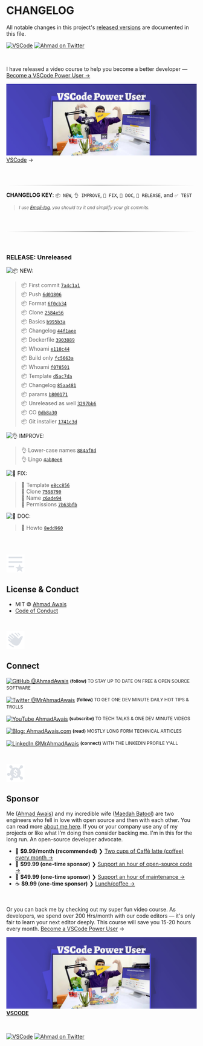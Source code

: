 # CHANGELOG

All notable changes in this project's [released versions](../../releases) are documented in this file.

[![VSCode](https://img.shields.io/badge/-VSCode.pro%20%E2%86%92-gray.svg?colorB=4D2AFF)](https://VSCode.pro/?utm_source=GitHubFOSS)
[![Ahmad on Twitter](https://img.shields.io/twitter/follow/mrahmadawais.svg?style=social&label=Follow%20@MrAhmadAwais)](https://twitter.com/mrahmadawais/)

<br>

I have released a video course to help you become a better developer — <a href="https://vscode.pro/?utm_source=GitHubFOSS" target="_blank">Become a VSCode Power User →</a></p>

<a href="https://vscode.pro/?utm_source=GitHubFOSS" target="_blank"><img src="https://raw.githubusercontent.com/ahmadawais/stuff/master/images/vscodepro/VSCode.jpeg" /><br>VSCode</a> →

<br>

[![hr](https://raw.githubusercontent.com/ahmadawais/stuff/master/images/git/hr.png)](/)

**CHANGELOG KEY**: `📦 NEW`, `👌 IMPROVE`, `🐛 FIX`, `📖 DOC`, `🚀 RELEASE`, and `✅ TEST`

<small>

> _I use [Emoji-log](https://github.com/ahmadawais/Emoji-Log), you should try it and simplify your git commits._

</small>

<br>

[![hr](https://raw.githubusercontent.com/ahmadawais/stuff/master/images/git/hr.png)](/)

<br>

### RELEASE: Unreleased

![📦 NEW:](https://img.shields.io/badge/-NEW-gray.svg?colorB=3778FF)

> 📦 First commit [`7a4c1a1`](https://github.com/ahmadawais/action-auto-changelog/commit/7a4c1a12e158f6aaf519050bc6e788527254da66) <br>
> 📦 Push [`6d01806`](https://github.com/ahmadawais/action-auto-changelog/commit/6d01806908f006f89dceb8cda708a1d01dae9204) <br>
> 📦 Format [`6f0cb34`](https://github.com/ahmadawais/action-auto-changelog/commit/6f0cb3457336306e314951c42bf72d57f6a072e5) <br>
> 📦 Clone [`2584e56`](https://github.com/ahmadawais/action-auto-changelog/commit/2584e5685d856956a090d4db2488a48eebb77d4b) <br>
> 📦 Basics [`b995b3a`](https://github.com/ahmadawais/action-auto-changelog/commit/b995b3a6533d20d19749971fb94cb33e6a6b7bf7) <br>
> 📦 Changelog [`44f1aee`](https://github.com/ahmadawais/action-auto-changelog/commit/44f1aee91d6e2168a0ad121df8f0d75ed40e1a1f) <br>
> 📦 Dockerfile [`3903889`](https://github.com/ahmadawais/action-auto-changelog/commit/39038892eb597213453bfe1211d2a45ee441d0e6) <br>
> 📦 Whoami [`e110c44`](https://github.com/ahmadawais/action-auto-changelog/commit/e110c44729819767eb73b7fad42f208482ab49c3) <br>
> 📦 Build only [`fc5663a`](https://github.com/ahmadawais/action-auto-changelog/commit/fc5663a10c8ac670391178ba3169e5ab4f996f10) <br>
> 📦 Whoami [`f078501`](https://github.com/ahmadawais/action-auto-changelog/commit/f0785016b641401855bba09b2c0a3a88d3cf9cf6) <br>
> 📦 Template [`d5ac7da`](https://github.com/ahmadawais/action-auto-changelog/commit/d5ac7da127a8af48766c9309602030d78ee5dd56) <br>
> 📦 Changelog [`85aa481`](https://github.com/ahmadawais/action-auto-changelog/commit/85aa481314636ce6bf39450b2f2dea101586d209) <br>
> 📦 params [`b800171`](https://github.com/ahmadawais/action-auto-changelog/commit/b800171f3ea34966146a925e8348e3de3f7780b7) <br>
> 📦 Unreleased as well [`3297bb6`](https://github.com/ahmadawais/action-auto-changelog/commit/3297bb60181ea01418bf98bd0274ce31265527d3) <br>
> 📦 CO [`0db8a30`](https://github.com/ahmadawais/action-auto-changelog/commit/0db8a30a18a10d0a76d1a9045754bcb5f66128d6) <br>
> 📦 Git installer [`1741c3d`](https://github.com/ahmadawais/action-auto-changelog/commit/1741c3da77655a05baf1528907eb268c9eb7846e) <br>

![👌 IMPROVE:](https://img.shields.io/badge/-IMPROVEMENT-gray.svg?colorB=39AA54)

> 👌 Lower-case names [`884af8d`](https://github.com/ahmadawais/action-auto-changelog/commit/884af8dec154a9640e07a004397cf0dfe319dcfe) <br>
> 👌 Lingo [`4ab8ee6`](https://github.com/ahmadawais/action-auto-changelog/commit/4ab8ee6be60a285c6f8b6e11aae68e81667bc4f7) <br>

![🐛 FIX:](https://img.shields.io/badge/-FIX-gray.svg?colorB=ff6347)

> 🐛 Template [`e8cc856`](https://github.com/ahmadawais/action-auto-changelog/commit/e8cc85640f8d7d50fbfb56655cda334d757913a2) <br>
> 🐛 Clone [`7598790`](https://github.com/ahmadawais/action-auto-changelog/commit/7598790fba6cc5ca0e80ab7796d5f66e3a54fed1) <br>
> 🐛 Name [`c6ade94`](https://github.com/ahmadawais/action-auto-changelog/commit/c6ade94319255f4659a649d9f381d1c83bf8935c) <br>
> 🐛 Permissions [`7b63bfb`](https://github.com/ahmadawais/action-auto-changelog/commit/7b63bfb20517a69de928be165b5c8f32e9fb84ff) <br>

![📖 DOC:](https://img.shields.io/badge/-DOCS-gray.svg?colorB=978CD4)

> 📖 Howto [`8edd960`](https://github.com/ahmadawais/action-auto-changelog/commit/8edd96025ee26f9edde28995a0dda0a20d969cdc) <br>

<br>

<br>

[![📃](https://raw.githubusercontent.com/ahmadawais/stuff/master/images/git/license.png)](/)

## License & Conduct

- MIT © [Ahmad Awais](https://twitter.com/MrAhmadAwais/)
- [Code of Conduct](code-of-conduct.md)

<br>

[![🙌](https://raw.githubusercontent.com/ahmadawais/stuff/master/images/git/connect.png)](/)

## Connect

<div align="left">
<p><a href="https://github.com/ahmadawais"><img alt="GitHub @AhmadAwais" align="center" src="https://img.shields.io/badge/GITHUB-gray.svg?colorB=6cc644&colorA=6cc644&style=flat" /></a>&nbsp;<small><strong>(follow)</strong> TO STAY UP TO DATE ON FREE & OPEN SOURCE SOFTWARE</small></p>
<p><a href="https://twitter.com/MrAhmadAwais/"><img alt="Twitter @MrAhmadAwais" align="center" src="https://img.shields.io/badge/TWITTER-gray.svg?colorB=1da1f2&colorA=1da1f2&style=flat" /></a>&nbsp;<small><strong>(follow)</strong> TO GET ONE DEV MINUTE DAILY HOT TIPS & TROLLS</small></p>
<p><a href="https://www.youtube.com/AhmadAwais"><img alt="YouTube AhmadAwais" align="center" src="https://img.shields.io/badge/YOUTUBE-gray.svg?colorB=ff0000&colorA=ff0000&style=flat" /></a>&nbsp;<small><strong>(subscribe)</strong> TO TECH TALKS & ONE DEV MINUTE VIDEOS</small></p>
<p><a href="https://AhmadAwais.com/"><img alt="Blog: AhmadAwais.com" align="center" src="https://img.shields.io/badge/MY%20BLOG-gray.svg?colorB=4D2AFF&colorA=4D2AFF&style=flat" /></a>&nbsp;<small><strong>(read)</strong> MOSTLY LONG FORM TECHNICAL ARTICLES</small></p>
<p><a href="https://www.linkedin.com/in/MrAhmadAwais/"><img alt="LinkedIn @MrAhmadAwais" align="center" src="https://img.shields.io/badge/LINKEDIN-gray.svg?colorB=0077b5&colorA=0077b5&style=flat" /></a>&nbsp;<small><strong>(connect)</strong> WITH THE LINKEDIN PROFILE Y'ALL</small></p>
</div>

<br>

[![👌](https://raw.githubusercontent.com/ahmadawais/stuff/master/images/git/sponsor.png)](/)

## Sponsor

Me ([Ahmad Awais](https://twitter.com/mrahmadawais/)) and my incredible wife ([Maedah Batool](https://twitter.com/MaedahBatool/)) are two engineers who fell in love with open source and then with each other. You can read more [about me here](https://ahmadawais.com/about). If you or your company use any of my projects or like what I’m doing then consider backing me. I'm in this for the long run. An open-source developer advocate.

- 🌟  **$9.99/month (recommended)** ❯ [Two cups of Caffè latte (coffee) every month →](https://pay.paddle.com/checkout/540217)
- 🚀  **$99.99 (one-time sponsor)** ❯ [Support an hour of open-source code →](https://pay.paddle.com/checkout/515568)
- 🔰  **$49.99 (one-time sponsor)** ❯ [Support an hour of maintenance →](https://pay.paddle.com/checkout/527253)
- ☕️  **$9.99 (one-time sponsor)** ❯ [Lunch/coffee →](https://pay.paddle.com/checkout/527254)

<br>

Or you can back me by checking out my super fun video course. As developers, we spend over 200 Hrs/month with our code editors — it's only fair to learn your next editor deeply. This course will save you 15-20 hours every month.  <a href="https://vscode.pro/?utm_source=GitHubFOSS" target="_blank">Become a VSCode Power User</a> →</p>

<a href="https://vscode.pro/?utm_source=GitHubFOSS" target="_blank"><img src="https://raw.githubusercontent.com/ahmadawais/stuff/master/images/vscodepro/VSCode.jpeg" /><br><strong>VSCODE</strong></a>

<br>

[![VSCode](https://img.shields.io/badge/-VSCode.pro%20%E2%86%92-gray.svg?colorB=4D2AFF&style=flat)](https://VSCode.pro/?utm_source=GitHubFOSS)
[![Ahmad on Twitter](https://img.shields.io/twitter/follow/mrahmadawais.svg?style=social&label=Follow%20@MrAhmadAwais)](https://twitter.com/mrahmadawais/)
